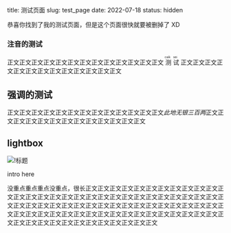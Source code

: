 title: 测试页面
slug: test_page
date: 2022-07-18
status: hidden

恭喜你找到了我的测试页面，但是这个页面很快就要被删掉了 XD

### 注音的测试

正文正文正文正文正文正文正文正文正文正文正文正文正文<ruby>
  测 <rp>(</rp><rt>caik</rt><rp>)</rp>
  试 <rp>(</rp><rt>sei</rt><rp>)</rp>
</ruby>正文正文正文正文正文正文正文正文正文正文正文正文正文

## 强调的测试

正文正文正文正文正文正文正文正文正文正文正文正文正文<em>此地无银三百两</em>正文正文正文正文正文正文正文正文正文正文正文正文正文

## lightbox

![!标题](https://storage.live.com/items/4D18B16B8E0B1EDB!7539?authkey=ALYpzW-ZQ_VBXTU)

<p class="intro">intro here</p>

没重点<dot>重点重点</dot>没重点，很长正文正文正文正文正文正文正文正文正文正文正文正文正文正文正文正文正文正文正文正文正文正文正文正文正文正文正文正文正文正文正文正文正文正文正文正文正文正文正文正文正文正文正文正文正文正文正文正文正文正文正文正文正文正文正文正文正文正文正文正文正文正文正文正文正文正文正文正文正文正文正文正文正文正文正文正文正文正文